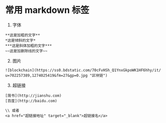 # 常用 markdown 标签

1. 字体

```
**这是加粗的文字**
*这是倾斜的文字*
***这是斜体加粗的文字***
~~这是加删除线的文字~~
```

2. 图片

```
![blockchain](https://ss0.bdstatic.com/70cFvHSh_Q1YnxGkpoWK1HF6hhy/it/
u=702257389,1274025419&fm=27&gp=0.jpg "区块链")
```

3. 超链接

```
[简书](http://jianshu.com)
[百度](http://baidu.com)

\\ 或者
<a href="超链接地址" target="_blank">超链接名</a>
```

